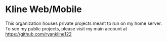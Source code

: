# Kline Web/Mobile

This organization houses private projects meant to run on my home server. To see my public projects, please visit my main account at https://github.com/ryankline122
